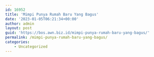 ```yaml
---
id: 16952
title: 'Mimpi Punya Rumah Baru Yang Bagus'
date: '2023-01-05T06:21:34+00:00'
author: admin
layout: post
guid: 'https://bos.awn.biz.id/mimpi-punya-rumah-baru-yang-bagus/'
permalink: /mimpi-punya-rumah-baru-yang-bagus/
categories:
    - Uncategorized
---
```


